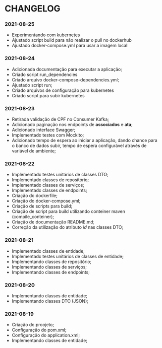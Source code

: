 # CHANGELOG

### 2021-08-25

- Experimentando com kubernetes
- Ajustado script build para não realizar o pull no dockerhub
- Ajustado docker-compose.yml para usar a imagem local

### 2021-08-24

- Adicionada documentação para executar a aplicação;
- Criado script run_dependencies
- Criado arquivo docker-compose-dependencies.yml;
- Ajustado script run;
- Criado arquivos de configuração para kubernetes
- Criado script para subir kubernetes

### 2021-08-23

- Retirada validação de CPF no Consumer Kafka;
- Adicionado paginação nos endpoints de **associados** e **ata**;
- Adicionado interface Swagger;
- Implementado testes com Mockito;
- Adicionado tempo de espera ao iniciar a aplicação, dando chance para o banco de dados subir, tempo de espera configurável através de variável de ambiente;

### 2021-08-22

- Implementado testes unitários de classes DTO;
- Implementado classes de repositório;
- Implementado classes de serviços;
- Implementado classes de endpoints;
- Criação do dockerfile;
- Criação do docker-compose.yml;
- Criação de scripts para build;
- Criação de script para build utilizando conteiner maven (compile_conteiner);
- Criação de documentação README.md;
- Correção da utilização do atributo _id_ nas classes DTO;

### 2021-08-21

- Implementado classes de entidade;
- Implementado testes unitários de classes de entidade;
- Implementando classes de repositório;
- Implementando classes de serviços;
- Implementando classes de endpoints;

### 2021-08-20

- Implementando classes de entidade;
- Implementando classes DTO (JSON);

### 2021-08-19

- Criação do proojeto;
- Configuração do pom.xml;
- Configuração do application.xml;
- Implementando classes de entidade;
